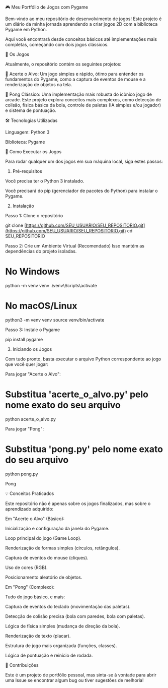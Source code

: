🎮 Meu Portfólio de Jogos com Pygame

Bem-vindo ao meu repositório de desenvolvimento de jogos! Este projeto é um diário da minha jornada aprendendo a criar jogos 2D com a biblioteca Pygame em Python.

Aqui você encontrará desde conceitos básicos até implementações mais completas, começando com dois jogos clássicos.

👾 Os Jogos

Atualmente, o repositório contém os seguintes projetos:

🎯 Acerte o Alvo: Um jogo simples e rápido, ótimo para entender os fundamentos do Pygame, como a captura de eventos de mouse e a renderização de objetos na tela.

🏓 Pong Clássico: Uma implementação mais robusta do icônico jogo de arcade. Este projeto explora conceitos mais complexos, como detecção de colisão, física básica da bola, controle de paletas (IA simples e/ou jogador) e sistema de pontuação.

🛠️ Tecnologias Utilizadas

Linguagem: Python 3

Biblioteca: Pygame

🚀 Como Executar os Jogos

Para rodar qualquer um dos jogos em sua máquina local, siga estes passos:

1. Pré-requisitos

Você precisa ter o Python 3 instalado.

Você precisará do pip (gerenciador de pacotes do Python) para instalar o Pygame.

2. Instalação

Passo 1: Clone o repositório

git clone [https://github.com/SEU_USUARIO/SEU_REPOSITORIO.git](https://github.com/SEU_USUARIO/SEU_REPOSITORIO.git)
cd SEU_REPOSITORIO

Passo 2: Crie um Ambiente Virtual (Recomendado)
Isso mantém as dependências do projeto isoladas.

# No Windows
python -m venv venv
.\venv\Scripts\activate

# No macOS/Linux
python3 -m venv venv
source venv/bin/activate


Passo 3: Instale o Pygame

pip install pygame


3. Iniciando os Jogos

Com tudo pronto, basta executar o arquivo Python correspondente ao jogo que você quer jogar:

Para jogar "Acerte o Alvo":

# Substitua 'acerte_o_alvo.py' pelo nome exato do seu arquivo
python acerte_o_alvo.py


Para jogar "Pong":

# Substitua 'pong.py' pelo nome exato do seu arquivo
python pong.py


Pong


💡 Conceitos Praticados

Este repositório não é apenas sobre os jogos finalizados, mas sobre o aprendizado adquirido:

Em "Acerte o Alvo" (Básico):

Inicialização e configuração da janela do Pygame.

Loop principal do jogo (Game Loop).

Renderização de formas simples (círculos, retângulos).

Captura de eventos do mouse (cliques).

Uso de cores (RGB).

Posicionamento aleatório de objetos.

Em "Pong" (Complexo):

Tudo do jogo básico, e mais:

Captura de eventos do teclado (movimentação das paletas).

Detecção de colisão precisa (bola com paredes, bola com paletas).

Lógica de física simples (mudança de direção da bola).

Renderização de texto (placar).

Estrutura de jogo mais organizada (funções, classes).

Lógica de pontuação e reinício de rodada.

🤝 Contribuições

Este é um projeto de portfólio pessoal, mas sinta-se à vontade para abrir uma Issue se encontrar algum bug ou tiver sugestões de melhoria!
